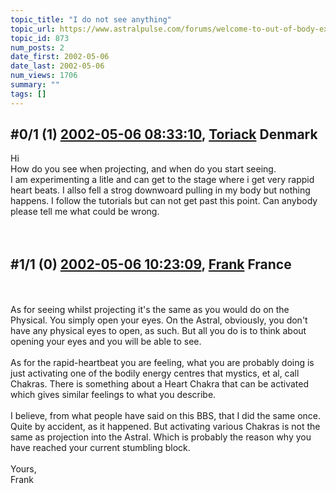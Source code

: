 ```yaml
---
topic_title: "I do not see anything"
topic_url: https://www.astralpulse.com/forums/welcome-to-out-of-body-experiences!/i-do-not-see-anything
topic_id: 873
num_posts: 2
date_first: 2002-05-06
date_last: 2002-05-06
num_views: 1706
summary: ""
tags: []
---
```


## \#0/1 (1) [2002-05-06 08:33:10](https://www.astralpulse.com/forums/index.php?msg=116615), [Toriack](https://www.astralpulse.com/forums/profile/?u=552) Denmark ##
<section>
Hi
<br>
How do you see when projecting, and when do you start seeing.
<br>
I am experimenting a litle and can get to the stage where i get very rappid heart beats. I allso fell a strog downwoard pulling in my body but nothing happens. I follow the tutorials but can not get past this point. Can anybody please tell me what could be wrong.
<br>
<br>
<br>
</section>

## \#1/1 (0) [2002-05-06 10:23:09](https://www.astralpulse.com/forums/index.php?msg=4592), [Frank](https://www.astralpulse.com/forums/profile/?u=359) France ##
<section>
<br>
<br>
As for seeing whilst projecting it's the same as you would do on the Physical. You simply open your eyes. On the Astral, obviously, you don't have any physical eyes to open, as such. But all you do is to think about opening your eyes and you will be able to see.
<br>
<br>
As for the rapid-heartbeat you are feeling, what you are probably doing is just activating one of the bodily energy centres that mystics, et al, call Chakras. There is something about a Heart Chakra that can be activated which gives similar feelings to what you describe.
<br>
<br>
I believe, from what people have said on this BBS, that I did the same once. Quite by accident, as it happened. But activating various Chakras is not the same as projection into the Astral. Which is probably the reason why you have reached your current stumbling block.
<br>
<br>
Yours,
<br>
Frank
<br>
<br>
</section>